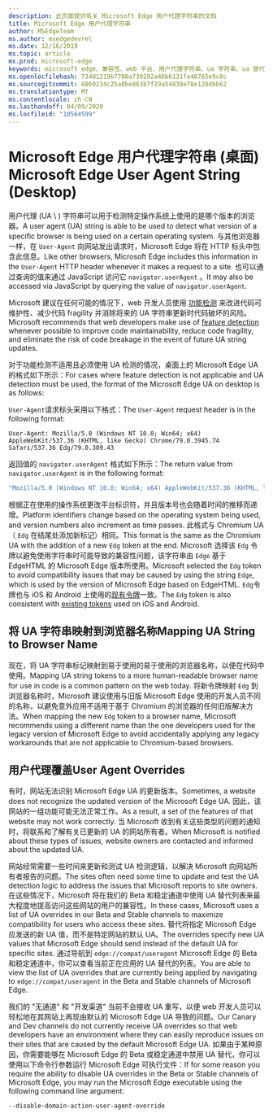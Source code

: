 ```yaml
---
description: 此页面提供有关 Microsoft Edge 用户代理字符串的文档
title: Microsoft Edge 用户代理字符串
author: MSEdgeTeam
ms.author: msedgedevrel
ms.date: 12/16/2019
ms.topic: article
ms.prod: microsoft-edge
keywords: microsoft edge、兼容性、web 平台、用户代理字符串、ua 字符串、ua 替代
ms.openlocfilehash: 73401219b7708a739292a46b6131fe40765e9c8c
ms.sourcegitcommit: 6860234c25a8be863b7f29a54838e78e120dbb62
ms.translationtype: MT
ms.contentlocale: zh-CN
ms.lasthandoff: 04/09/2020
ms.locfileid: "10564599"
---
```

# <span data-ttu-id="1cdeb-104">Microsoft Edge 用户代理字符串 (桌面) </span><span class="sxs-lookup"><span data-stu-id="1cdeb-104">Microsoft Edge User Agent String (Desktop)</span></span>  

<span data-ttu-id="1cdeb-105">用户代理 \(UA \ ) 字符串可以用于检测特定操作系统上使用的是哪个版本的浏览器。</span><span class="sxs-lookup"><span data-stu-id="1cdeb-105">A user agent \(UA\) string is able to be used to detect what version of a specific browser is being used on a certain operating system.</span></span>  <span data-ttu-id="1cdeb-106">与其他浏览器一样，在 `User-Agent` 向网站发出请求时，Microsoft Edge 将在 HTTP 标头中包含此信息。</span><span class="sxs-lookup"><span data-stu-id="1cdeb-106">Like other browsers, Microsoft Edge includes this information in the `User-Agent` HTTP header whenever it makes a request to a site.</span></span>  <span data-ttu-id="1cdeb-107">也可以通过查询的值来通过 JavaScript 访问它 `navigator.userAgent` 。</span><span class="sxs-lookup"><span data-stu-id="1cdeb-107">It may also be accessed via JavaScript by querying the value of `navigator.userAgent`.</span></span>  

<span data-ttu-id="1cdeb-108">Microsoft 建议在任何可能的情况下，web 开发人员使用 [功能检测](https://developer.mozilla.org/docs/Learn/Tools_and_testing/Cross_browser_testing/Feature_detection) 来改进代码可维护性、减少代码 fragility 并消除将来的 UA 字符串更新时代码破坏的风险。</span><span class="sxs-lookup"><span data-stu-id="1cdeb-108">Microsoft recommends that web developers make use of [feature detection](https://developer.mozilla.org/docs/Learn/Tools_and_testing/Cross_browser_testing/Feature_detection) whenever possible to improve code maintainability, reduce code fragility, and eliminate the risk of code breakage in the event of future UA string updates.</span></span>  

<span data-ttu-id="1cdeb-109">对于功能检测不适用且必须使用 UA 检测的情况，桌面上的 Microsoft Edge UA 的格式如下所示：</span><span class="sxs-lookup"><span data-stu-id="1cdeb-109">For cases where feature detection is not applicable and UA detection must be used, the format of the Microsoft Edge UA on desktop is as follows:</span></span>

<span data-ttu-id="1cdeb-110">`User-Agent`请求标头采用以下格式：</span><span class="sxs-lookup"><span data-stu-id="1cdeb-110">The `User-Agent` request header is in the following format:</span></span>

```http
User-Agent: Mozilla/5.0 (Windows NT 10.0; Win64; x64) AppleWebKit/537.36 (KHTML, like Gecko) Chrome/79.0.3945.74 Safari/537.36 Edg/79.0.309.43
``` 

<span data-ttu-id="1cdeb-111">返回值的 `navigator.userAgent` 格式如下所示：</span><span class="sxs-lookup"><span data-stu-id="1cdeb-111">The return value from `navigator.userAgent` is in the following format:</span></span>

```javascript
"Mozilla/5.0 (Windows NT 10.0; Win64; x64) AppleWebKit/537.36 (KHTML, like Gecko) Chrome/79.0.3945.74 Safari/537.36 Edg/79.0.309.43"
```  

<span data-ttu-id="1cdeb-112">根据正在使用的操作系统更改平台标识符，并且版本号也会随着时间的推移而递增。</span><span class="sxs-lookup"><span data-stu-id="1cdeb-112">Platform identifiers change based on the operating system being used, and version numbers also increment as time passes.</span></span>  <span data-ttu-id="1cdeb-113">此格式与 Chromium UA （ `Edg` 在结尾处添加新标记）相同。</span><span class="sxs-lookup"><span data-stu-id="1cdeb-113">This format is the same as the Chromium UA with the addition of a new `Edg` token at the end.</span></span>  <span data-ttu-id="1cdeb-114">Microsoft 选择该 `Edg` 令牌以避免使用字符串时可能导致的兼容性问题，该字符串由 `Edge` 基于 EdgeHTML 的 Microsoft Edge 版本所使用。</span><span class="sxs-lookup"><span data-stu-id="1cdeb-114">Microsoft selected the `Edg` token to avoid compatibility issues that may be caused by using the string `Edge`, which is used by the version of Microsoft Edge based on EdgeHTML.</span></span>  <span data-ttu-id="1cdeb-115">`Edg`令牌也与 iOS 和 Android 上使用的[现有令牌](https://blogs.windows.com/msedgedev/2017/10/05/microsoft-edge-ios-android-developer/)一致。</span><span class="sxs-lookup"><span data-stu-id="1cdeb-115">The `Edg` token is also consistent with [existing tokens](https://blogs.windows.com/msedgedev/2017/10/05/microsoft-edge-ios-android-developer/) used on iOS and Android.</span></span>

## <span data-ttu-id="1cdeb-116">将 UA 字符串映射到浏览器名称</span><span class="sxs-lookup"><span data-stu-id="1cdeb-116">Mapping UA String to Browser Name</span></span>
<span data-ttu-id="1cdeb-117">现在，将 UA 字符串标记映射到易于使用的易于使用的浏览器名称，以便在代码中使用。</span><span class="sxs-lookup"><span data-stu-id="1cdeb-117">Mapping UA string tokens to a more human-readable browser name for use in code is a common pattern on the web today.</span></span> <span data-ttu-id="1cdeb-118">将新令牌映射 `Edg` 到浏览器名称时，Microsoft 建议使用与旧版 Microsoft Edge 使用的开发人员不同的名称，以避免意外应用不适用于基于 Chromium 的浏览器的任何旧版解决方法。</span><span class="sxs-lookup"><span data-stu-id="1cdeb-118">When mapping the new `Edg` token to a browser name, Microsoft recommends using a different name than the one developers used for the legacy version of Microsoft Edge to avoid accidentally applying any legacy workarounds that are not applicable to Chromium-based browsers.</span></span>

## <span data-ttu-id="1cdeb-119">用户代理覆盖</span><span class="sxs-lookup"><span data-stu-id="1cdeb-119">User Agent Overrides</span></span>  

<span data-ttu-id="1cdeb-120">有时，网站无法识别 Microsoft Edge UA 的更新版本。</span><span class="sxs-lookup"><span data-stu-id="1cdeb-120">Sometimes, a website does not recognize the updated version of the Microsoft Edge UA.</span></span>  <span data-ttu-id="1cdeb-121">因此，该网站的一组功能可能无法正常工作。</span><span class="sxs-lookup"><span data-stu-id="1cdeb-121">As a result, a set of the features of that website may not work correctly.</span></span>  <span data-ttu-id="1cdeb-122">当 Microsoft 收到有关这些类型的问题的通知时，将联系和了解有关已更新的 UA 的网站所有者。</span><span class="sxs-lookup"><span data-stu-id="1cdeb-122">When Microsoft is notified about these types of issues, website owners are contacted and informed about the updated UA.</span></span>  

<span data-ttu-id="1cdeb-123">网站经常需要一些时间来更新和测试 UA 检测逻辑，以解决 Microsoft 向网站所有者报告的问题。</span><span class="sxs-lookup"><span data-stu-id="1cdeb-123">The sites often need some time to update and test the UA detection logic to address the issues that Microsoft reports to site owners.</span></span>  <span data-ttu-id="1cdeb-124">在这些情况下，Microsoft 将在我们的 Beta 和稳定通道中使用 UA 替代列表来最大程度地提高访问这些网站的用户的兼容性。</span><span class="sxs-lookup"><span data-stu-id="1cdeb-124">In these cases, Microsoft uses a list of UA overrides in our Beta and Stable channels to maximize compatibility for users who access these sites.</span></span>  <span data-ttu-id="1cdeb-125">替代将指定 Microsoft Edge 应发送的新 UA 值，而不是特定网站的默认 UA。</span><span class="sxs-lookup"><span data-stu-id="1cdeb-125">The overrides specify new UA values that Microsoft Edge should send instead of the default UA for specific sites.</span></span>  <span data-ttu-id="1cdeb-126">通过导航到 `edge://compat/useragent` Microsoft Edge 的 Beta 和稳定通道中，你可以查看当前正在应用的 UA 替代的列表。</span><span class="sxs-lookup"><span data-stu-id="1cdeb-126">You are able to view the list of UA overrides that are currently being applied by navigating to `edge://compat/useragent` in the Beta and Stable channels of Microsoft Edge.</span></span> 

<span data-ttu-id="1cdeb-127">我们的 "无通道" 和 "开发渠道" 当前不会接收 UA 重写，以便 web 开发人员可以轻松地在其网站上再现由默认的 Microsoft Edge UA 导致的问题。</span><span class="sxs-lookup"><span data-stu-id="1cdeb-127">Our Canary and Dev channels do not currently receive UA overrides so that web developers have an environment where they can easily reproduce issues on their sites that are caused by the default Microsoft Edge UA.</span></span>  <span data-ttu-id="1cdeb-128">如果由于某种原因，你需要能够在 Microsoft Edge 的 Beta 或稳定通道中禁用 UA 替代，你可以使用以下命令行参数运行 Microsoft Edge 可执行文件：</span><span class="sxs-lookup"><span data-stu-id="1cdeb-128">If for some reason you require the ability to disable UA overrides in the Beta or Stable channels of Microsoft Edge, you may run the Microsoft Edge executable using the following command line argument:</span></span>  

```shell
--disable-domain-action-user-agent-override
```  
